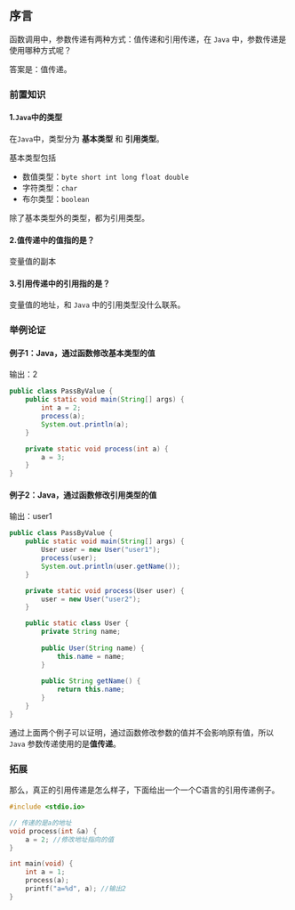 ## 序言
函数调用中，参数传递有两种方式：值传递和引用传递，在 `Java` 中，参数传递是使用哪种方式呢？

答案是：值传递。

### 前置知识
#### 1.`Java`中的类型
在`Java`中，类型分为 **基本类型** 和 **引用类型**。

基本类型包括
- 数值类型：`byte short int long float double`
- 字符类型：`char`
- 布尔类型：`boolean`

除了基本类型外的类型，都为引用类型。

#### 2.值传递中的值指的是？
变量值的副本

#### 3.引用传递中的引用指的是？
变量值的地址，和 `Java` 中的引用类型没什么联系。

### 举例论证
#### 例子1：Java，通过函数修改基本类型的值
输出：2
```java
public class PassByValue {
    public static void main(String[] args) {
        int a = 2;
        process(a);
        System.out.println(a);
    }

    private static void process(int a) {
        a = 3;
    }
}
```
#### 例子2：Java，通过函数修改引用类型的值
输出：user1
```java
public class PassByValue {
    public static void main(String[] args) {
        User user = new User("user1");
        process(user);
        System.out.println(user.getName());
    }

    private static void process(User user) {
        user = new User("user2");
    }

    public static class User {
        private String name;
        
        public User(String name) {
            this.name = name;
        }
        
        public String getName() {
            return this.name;
        }
    }
}
```

通过上面两个例子可以证明，通过函数修改参数的值并不会影响原有值，所以 `Java` 参数传递使用的是**值传递**。

### 拓展
那么，真正的引用传递是怎么样子，下面给出一个一个C语言的引用传递例子。

```c
#include <stdio.io>

// 传递的是a的地址
void process(int &a) {
    a = 2; //修改地址指向的值
}

int main(void) {
    int a = 1;
    process(a);
    printf("a=%d", a); //输出2
}
```